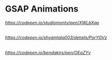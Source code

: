 # GSAP Animations
 
###### https://codepen.io/studiomonty/pen/XWLbXqp
###### https://codepen.io/shyamtala003/details/PorYGVz
###### https://codepen.io/bendakirs/pen/OEaZYv
